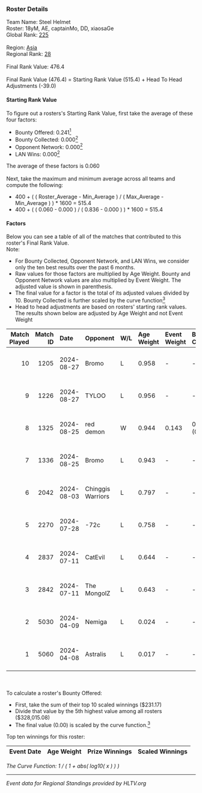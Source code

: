 ### Roster Details<br />
Team Name: Steel Helmet<br />
Roster: 18yM, AE, captainMo, DD, xiaosaGe<br />
Global Rank: [225](../../standings_global_2024_10_02.md)<br />
<br />
Region: [Asia]( ../../standings_asia_2024_10_02.md)<br />
Regional Rank: [28]( ../../standings_asia_2024_10_02.md)<br />
<br />
Final Rank Value:  476.4<br />
<br />
Final Rank Value (476.4) = Starting Rank Value (515.4) + Head To Head Adjustments (-39.0)<br />

#### Starting Rank Value<br />
To figure out a rosters's Starting Rank Value, first take the average of these four factors:<br />
- Bounty Offered: 0.241[<sup>1</sup>](#table2)
- Bounty Collected: 0.000[<sup>2</sup>](#table1)
- Opponent Network: 0.000[<sup>2</sup>](#table1)
- LAN Wins: 0.000[<sup>2</sup>](#table1)

The average of these factors is 0.060<br />
<br />
Next, take the maximum and minimum average across all teams and compute the following:<br />
- 400 + ( ( Roster_Average - Min_Average ) / ( Max_Average - Min_Average ) ) * 1600 = 515.4
- 400 + ( ( 0.060 - 0.000 ) / ( 0.836 - 0.000 ) ) * 1600 = 515.4


#### Factors<br />
Below you can see a table of all of the matches that contributed to this roster's Final Rank Value.<br />
Note:<br />

- For Bounty Collected, Opponent Network, and LAN Wins, we consider only the ten best results over the past 6 months.
- Raw values for those factors are multiplied by Age Weight. Bounty and Opponent Network values are also multiplied by Event Weight. The adjusted value is shown in parenthesis.
- The final value for a factor is the total of its adjusted values divided by 10. Bounty Collected is further scaled by the curve function[<sup>3</sup>](#curveFunction)
- Head to head adjustments are based on rosters' starting rank values. The results shown below are adjusted by Age Weight and not Event Weight
<span id="table1"></span><br />


| Match Played | Match ID | Date       | Opponent          | W/L | Age Weight | Event Weight | Bounty Collected | Opponent Network | LAN Wins  | H2H Adj. | Roster                            |
| -: | -: | :- | :- | :- | :- | :- | :- | :- | :- | -: | :- |
|           10 |     1205 | 2024-08-27 | Bromo             | L   | 0.958      | -            | -                | -                | -         |   -13.14 | 18yM, AE, captainMo, DD, xiaosaGe |
|            9 |     1226 | 2024-08-27 | TYLOO             | L   | 0.956      | -            | -                | -                | -         |    -2.54 | 18yM, AE, captainMo, DD, xiaosaGe |
|            8 |     1325 | 2024-08-25 | red demon         | W   | 0.944      | 0.143        | 0.000 (0.000)    | 0.032 (0.004)    | 0 (0.000) |    11.14 | 18yM, AE, captainMo, DD, xiaosaGe |
|            7 |     1336 | 2024-08-25 | Bromo             | L   | 0.943      | -            | -                | -                | -         |   -13.76 | 18yM, AE, captainMo, DD, xiaosaGe |
|            6 |     2042 | 2024-08-03 | Chinggis Warriors | L   | 0.797      | -            | -                | -                | -         |    -2.96 | 18yM, AE, captainMo, DD, xiaosaGe |
|            5 |     2270 | 2024-07-28 | -72c              | L   | 0.758      | -            | -                | -                | -         |    -8.74 | 18yM, AE, captainMo, DD, xiaosaGe |
|            4 |     2837 | 2024-07-11 | CatEvil           | L   | 0.644      | -            | -                | -                | -         |    -9.00 | 18yM, AE, captainMo, DD, xiaosaGe |
|            3 |     2842 | 2024-07-11 | The MongolZ       | L   | 0.643      | -            | -                | -                | -         |    -0.03 | 18yM, AE, captainMo, DD, xiaosaGe |
|            2 |     5030 | 2024-04-09 | Nemiga            | L   | 0.024      | -            | -                | -                | -         |    -0.03 | 18yM, AE, captainMo, DD, xiaosaGe |
|            1 |     5060 | 2024-04-08 | Astralis          | L   | 0.017      | -            | -                | -                | -         |    -0.01 | 18yM, AE, captainMo, DD, xiaosaGe |

<br />
<span id="table2"></span><br />
To calculate a roster's Bounty Offered:<br />

- First, take the sum of their top 10 scaled winnings ($231.17)
- Divide that value by the 5th highest value among all rosters ($328,015.08)
- The final value (0.00) is scaled by the curve function.[<sup>3</sup>](#curveFunction)

Top ten winnings for this roster:<br />

| Event Date | Age Weight | Prize Winnings | Scaled Winnings |
| :- | -: | :- | :- |


<span id="curveFunction"></span>_The Curve Function: 1 / ( 1 + abs( log10( x ) ) )_<br />

---
_Event data for Regional Standings provided by HLTV.org_<br />
